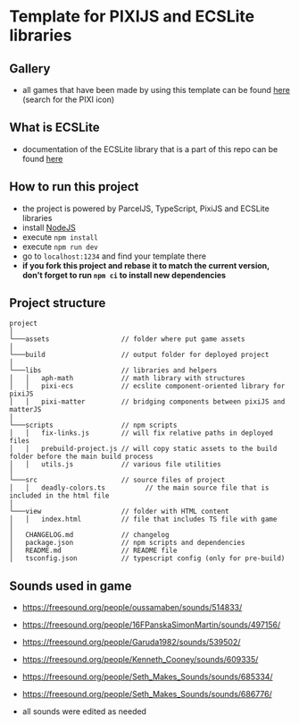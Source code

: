 # Template for PIXIJS and ECSLite libraries

## Gallery
- all games that have been made by using this template can be found [here](https://aphgames.io/gallery) (search for the PIXI icon)

## What is ECSLite
- documentation of the ECSLite library that is a part of this repo can be found [here](https://aphgames.io/docs/learning/tutorials/ecsdocs)

## How to run this project
- the project is powered by ParcelJS, TypeScript, PixiJS and ECSLite libraries
- install [NodeJS](https://nodejs.org/en/download/)
- execute `npm install`
- execute `npm run dev`
- go to `localhost:1234` and find your template there
- **if you fork this project and rebase it to match the current version, don't forget to run `npm ci` to install new dependencies**

## Project structure

```
project
│
└───assets                  // folder where put game assets
│   
└───build                   // output folder for deployed project
│
└───libs                    // libraries and helpers
│   │   aph-math            // math library with structures
│   │   pixi-ecs            // ecslite component-oriented library for pixiJS
│   │   pixi-matter         // bridging components between pixiJS and matterJS
│
└───scripts                 // npm scripts
│   │   fix-links.js        // will fix relative paths in deployed files
│   │   prebuild-project.js // will copy static assets to the build folder before the main build process
│   │   utils.js            // various file utilities
│
└───src                     // source files of project
│   │   deadly-colors.ts          // the main source file that is included in the html file
│
└───view                    // folder with HTML content
│   │   index.html          // file that includes TS file with game
│
│   CHANGELOG.md            // changelog
│   package.json            // npm scripts and dependencies
│   README.md               // README file
│   tsconfig.json           // typescript config (only for pre-build)
```

## Sounds used in game
- https://freesound.org/people/oussamaben/sounds/514833/
- https://freesound.org/people/16FPanskaSimonMartin/sounds/497156/
- https://freesound.org/people/Garuda1982/sounds/539502/
- https://freesound.org/people/Kenneth_Cooney/sounds/609335/
- https://freesound.org/people/Seth_Makes_Sounds/sounds/685334/ 
- https://freesound.org/people/Seth_Makes_Sounds/sounds/686776/ 

- all sounds were edited as needed